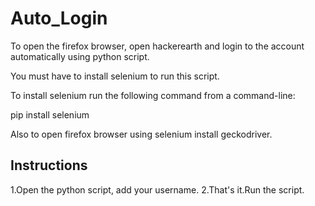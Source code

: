 # Auto_Login
To open the firefox browser, open hackerearth and login to the account automatically using python script.

You must have to install selenium to run this script.

To install selenium run the following command from a command-line:

pip install selenium


Also to open firefox browser using selenium install geckodriver.

## Instructions

1.Open the python script, add your username.
2.That's it.Run the script.
